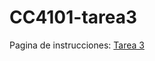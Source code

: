 # CC4101-tarea3
Pagina de instrucciones: [Tarea 3](https://pleiad.cl/teaching/cc4101/resources/tareas/2019-1/tarea3)

